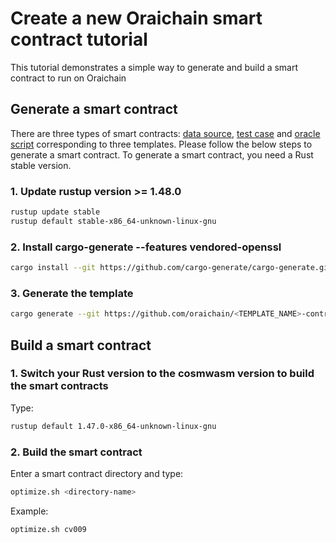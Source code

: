 # Create a new Oraichain smart contract tutorial

This tutorial demonstrates a simple way to generate and build a smart contract to run on Oraichain

## Generate a smart contract

There are three types of smart contracts: [data source](https://github.com/oraichain/datasource-contract-template.git), [test case](https://github.com/oraichain/testcase-contract-template.git) and [oracle script](https://github.com/oraichain/oscript-contract-template.git) corresponding to three templates. Please follow the below steps to generate a smart contract. To generate a smart contract, you need a Rust stable version.

### 1. Update rustup version >= 1.48.0

```bash
rustup update stable
rustup default stable-x86_64-unknown-linux-gnu
```

### 2. Install cargo-generate --features vendored-openssl

```bash
cargo install --git https://github.com/cargo-generate/cargo-generate.git --features vendored-openssl
```

### 3. Generate the template

```bash
cargo generate --git https://github.com/oraichain/<TEMPLATE_NAME>-contract-template.git --name <PROJECT_NAME> --force
```

## Build a smart contract

### 1. Switch your Rust version to the cosmwasm version to build the smart contracts

Type:

```bash
rustup default 1.47.0-x86_64-unknown-linux-gnu
```

### 2. Build the smart contract

Enter a smart contract directory and type:

```bash
optimize.sh <directory-name>
```

Example:

```bash
optimize.sh cv009
```
